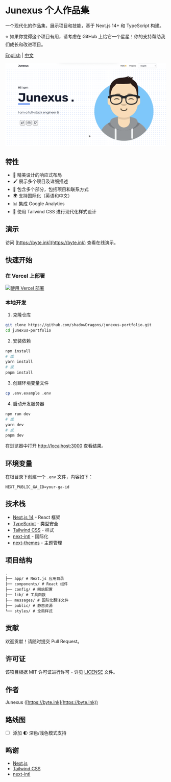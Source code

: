 # Junexus 个人作品集

一个现代化的作品集，展示项目和技能，基于 Next.js 14+ 和 TypeScript 构建。

⭐ 如果你觉得这个项目有用，请考虑在 GitHub 上给它一个星星！你的支持帮助我们成长和改进项目。

[English](README.md) | [中文](README-zh.md)

![Junexus 个人作品集](./public/og-image.png)

## 特性

- 🎨 精美设计的响应式布局
- 🖌️ 展示多个项目及详细描述
- 📏 包含多个部分，包括项目和联系方式
- 🌍 支持国际化（英语和中文）
- 📊 集成 Google Analytics
- 💅 使用 Tailwind CSS 进行现代化样式设计

## 演示

访问 [https://byte.ink](https://byte.ink) 查看在线演示。

## 快速开始

### 在 Vercel 上部署

[![使用 Vercel 部署](https://vercel.com/button)](https://vercel.com/new/clone?repository-url=https://github.com/shadowDragons/junexus-portfolio)

### 本地开发

1. 克隆仓库

```bash
git clone https://github.com/shadowDragons/junexus-portfolio.git
cd junexus-portfolio
```

2. 安装依赖

```bash
npm install
# 或
yarn install
# 或
pnpm install
```

3. 创建环境变量文件

```bash
cp .env.example .env
```

4. 启动开发服务器

```bash
npm run dev
# 或
yarn dev
# 或
pnpm dev
```

在浏览器中打开 [http://localhost:3000](http://localhost:3000) 查看结果。

## 环境变量

在根目录下创建一个 `.env` 文件，内容如下：

```env
NEXT_PUBLIC_GA_ID=your-ga-id
```

## 技术栈

- [Next.js 14](https://nextjs.org/) - React 框架
- [TypeScript](https://www.typescriptlang.org/) - 类型安全
- [Tailwind CSS](https://tailwindcss.com/) - 样式
- [next-intl](https://next-intl-docs.vercel.app/) - 国际化
- [next-themes](https://github.com/pacocoursey/next-themes) - 主题管理

## 项目结构

```
.
├── app/ # Next.js 应用目录
├── components/ # React 组件
├── config/ # 网站配置
├── lib/ # 工具函数
├── messages/ # 国际化翻译文件
├── public/ # 静态资源
└── styles/ # 全局样式
```

## 贡献

欢迎贡献！请随时提交 Pull Request。

## 许可证

该项目根据 MIT 许可证进行许可 - 详见 [LICENSE](LICENSE) 文件。

## 作者

Junexus ([https://byte.ink](https://byte.ink))

## 路线图

- [ ] 添加 🌓 深色/浅色模式支持

## 鸣谢

- [Next.js](https://nextjs.org/)
- [Tailwind CSS](https://tailwindcss.com/)
- [next-intl](https://next-intl-docs.vercel.app/)
